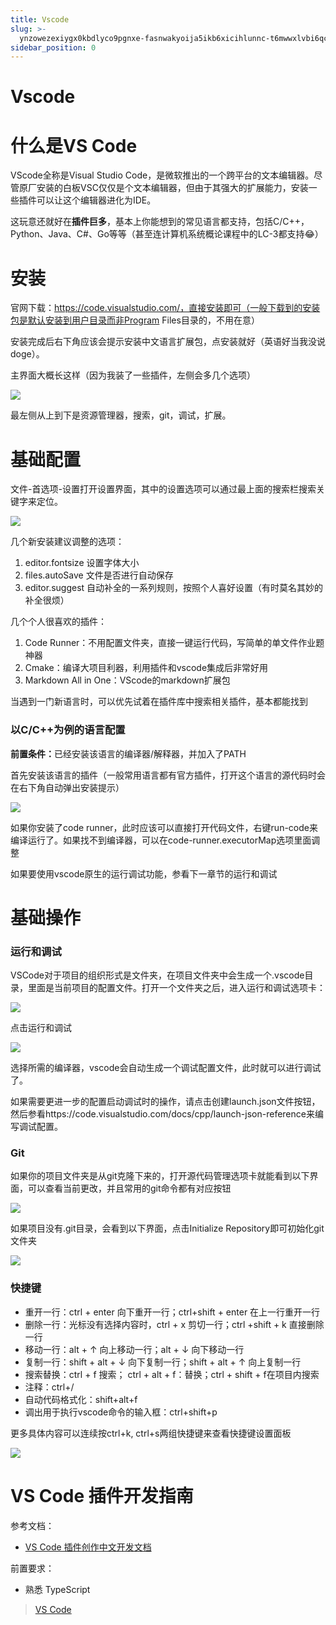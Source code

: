 ```yaml
---
title: Vscode
slug: >-
  ynzowezexiygx0kbdlyco9pgnxe-fasnwakyoija5ikb6xicihlunnc-t6mwwxlvbi6qcrkwa4tct9xqn0g-nbmjwg2iuil4tukavjqcwv9jnce-ralnwzamgijhebkrxqec0jzqncf-ralnwz
sidebar_position: 0
---
```



# Vscode

# 什么是VS Code

VScode全称是Visual Studio Code，是微软推出的一个跨平台的文本编辑器。尽管原厂安装的白板VSC仅仅是个文本编辑器，但由于其强大的扩展能力，安装一些插件可以让这个编辑器进化为IDE。

这玩意还就好在<b>插件巨多</b>，基本上你能想到的常见语言都支持，包括C/C++，Python、Java、C#、Go等等（甚至连计算机系统概论课程中的LC-3都支持😂）

# 安装

官网下载：https://code.visualstudio.com/，直接安装即可（一般下载到的安装包是默认安装到用户目录而非Program Files目录的，不用在意）

安装完成后右下角应该会提示安装中文语言扩展包，点安装就好（英语好当我没说doge）。

主界面大概长这样（因为我装了一些插件，左侧会多几个选项）

<img src="/assets/Wd7Qbm9e3odDpkxP3wJc7Tn0n7i.png" src-width="1920" src-height="1041" align="center"/>

最左侧从上到下是资源管理器，搜索，git，调试，扩展。

# 基础配置

文件-首选项-设置打开设置界面，其中的设置选项可以通过最上面的搜索栏搜索关键字来定位。

<img src="/assets/NcPZbHt5SoCDLMxJnvjcJBJjnkC.png" src-width="1257" src-height="938" align="center"/>

几个新安装建议调整的选项：

1. editor.fontsize 设置字体大小
2. files.autoSave 文件是否进行自动保存
3. editor.suggest 自动补全的一系列规则，按照个人喜好设置（有时莫名其妙的补全很烦）

几个个人很喜欢的插件：

1. Code Runner：不用配置文件夹，直接一键运行代码，写简单的单文件作业题神器
2. Cmake：编译大项目利器，利用插件和vscode集成后非常好用
3. Markdown All in One：VScode的markdown扩展包

当遇到一门新语言时，可以优先试着在插件库中搜索相关插件，基本都能找到

### 以C/C++为例的语言配置

<b>前置条件：</b>已经安装该语言的编译器/解释器，并加入了PATH

首先安装该语言的插件（一般常用语言都有官方插件，打开这个语言的源代码时会在右下角自动弹出安装提示）

<img src="/assets/DbHrb3LQQoCcSVx5OzHcP3mwnEe.png" src-width="272" src-height="188" align="center"/>

如果你安装了code runner，此时应该可以直接打开代码文件，右键run-code来编译运行了。如果找不到编译器，可以在code-runner.executorMap选项里面调整

如果要使用vscode原生的运行调试功能，参看下一章节的运行和调试

# 基础操作

### 运行和调试

VSCode对于项目的组织形式是文件夹，在项目文件夹中会生成一个.vscode目录，里面是当前项目的配置文件。打开一个文件夹之后，进入运行和调试选项卡：

<img src="/assets/KLl0bvgZ1oPGS7xT6cJcA71rnEd.png" src-width="316" src-height="274" align="center"/>

点击运行和调试

<img src="/assets/GLOxbSHeaoDI3Ax8Nl5c1KIfnxg.png" src-width="648" src-height="140" align="center"/>

选择所需的编译器，vscode会自动生成一个调试配置文件，此时就可以进行调试了。

如果需要更进一步的配置启动调试时的操作，请点击创建launch.json文件按钮，然后参看https://code.visualstudio.com/docs/cpp/launch-json-reference来编写调试配置。

### Git

如果你的项目文件夹是从git克隆下来的，打开源代码管理选项卡就能看到以下界面，可以查看当前更改，并且常用的git命令都有对应按钮

<img src="/assets/EsAjb7vveo3rGexjvPwcrfDinre.png" src-width="490" src-height="479" align="center"/>

如果项目没有.git目录，会看到以下界面，点击Initialize Repository即可初始化git文件夹

<img src="/assets/K8YrbLLSooBJ4gxXtnDcAk76nCh.png" src-width="319" src-height="346" align="center"/>

### 快捷键

- 重开一行：ctrl + enter 向下重开一行；ctrl+shift + enter 在上一行重开一行
- 删除一行：光标没有选择内容时，ctrl + x 剪切一行；ctrl +shift + k 直接删除一行
- 移动一行：alt + ↑ 向上移动一行；alt + ↓ 向下移动一行
- 复制一行：shift + alt + ↓ 向下复制一行；shift + alt + ↑ 向上复制一行
- 搜索替换：ctrl + f 搜索； ctrl + alt + f：替换；ctrl + shift + f在项目内搜索
- 注释：ctrl+/
- 自动代码格式化：shift+alt+f
- 调出用于执行vscode命令的输入框：ctrl+shift+p

更多具体内容可以连续按ctrl+k, ctrl+s两组快捷键来查看快捷键设置面板

<img src="/assets/UaGjb7AWio41MExD6kCcrq4unvc.png" src-width="1531" src-height="945" align="center"/>

# VS Code 插件开发指南

参考文档：

- [VS Code 插件创作中文开发文档](https://liiked.github.io/VS-Code-Extension-Doc-ZH/#/)

前置要求：

- 熟悉 TypeScript

> [VS Code](wikcnZCKUFkEqSkYrqDGE9zkGUd)

